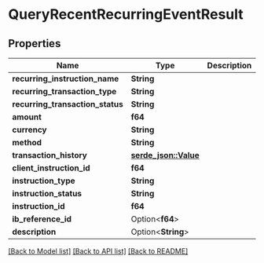 # QueryRecentRecurringEventResult

## Properties

Name | Type | Description | Notes
------------ | ------------- | ------------- | -------------
**recurring_instruction_name** | **String** |  |
**recurring_transaction_type** | **String** |  |
**recurring_transaction_status** | **String** |  |
**amount** | **f64** |  |
**currency** | **String** |  |
**method** | **String** |  |
**transaction_history** | [**serde_json::Value**](serde_json::Value.md) |  |
**client_instruction_id** | **f64** |  |
**instruction_type** | **String** |  |
**instruction_status** | **String** |  |
**instruction_id** | **f64** |  |
**ib_reference_id** | Option<**f64**> |  | [optional]
**description** | Option<**String**> |  | [optional]

[[Back to Model list]](../README.md#documentation-for-models) [[Back to API list]](../README.md#documentation-for-api-endpoints) [[Back to README]](../README.md)
